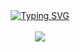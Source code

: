 <div align="center">
  <a href="https://git.io/typing-svg">
    <img src="https://readme-typing-svg.vercel.app/api?font=Jetbrains+Mono&weight=700&size=25&duration=4200&color=F733EC&center=true&vCenter=true&width=460&lines=learning.+developing.+evolving." alt="Typing SVG" />
  </a>
</div>

<br>

<div align="center">
  <a href="https://skillicons.dev">
    <img src="https://skillicons.dev/icons?i=python,git,github,vscode,linux,windows&theme=dark" />
  </a>
</div>
